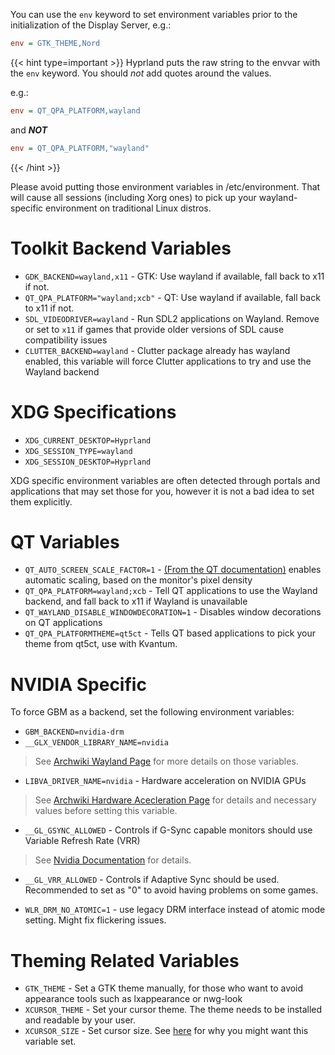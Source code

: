 You can use the `env` keyword to set environment variables prior to the initialization of
the Display Server, e.g.:
```ini
env = GTK_THEME,Nord
```

{{< hint type=important >}}
Hyprland puts the raw string to the envvar with the `env` keyword. You should _not_ add quotes around the values.

e.g.:
```ini
env = QT_QPA_PLATFORM,wayland
```

and ***NOT***
```ini
env = QT_QPA_PLATFORM,"wayland"
```
{{< /hint >}}

Please avoid putting those environment variables in /etc/environment. That will cause all
sessions (including Xorg ones) to pick up your wayland-specific environment on traditional
Linux distros.

# Toolkit Backend Variables
- `GDK_BACKEND=wayland,x11` - GTK: Use wayland if available, fall back to x11 if not.
- `QT_QPA_PLATFORM="wayland;xcb"` - QT: Use wayland if available, fall back to x11 if not.
- `SDL_VIDEODRIVER=wayland` - Run SDL2 applications on Wayland. Remove or set to `x11` if games that provide older versions of SDL cause
  compatibility issues
- `CLUTTER_BACKEND=wayland` - Clutter package already has wayland enabled, this variable will force Clutter applications
  to try and use the Wayland backend

# XDG Specifications

- `XDG_CURRENT_DESKTOP=Hyprland`
- `XDG_SESSION_TYPE=wayland`
- `XDG_SESSION_DESKTOP=Hyprland`

XDG specific environment variables are often detected through portals and applications that may
set those for you, however it is not a bad idea to set them explicitly.

# QT Variables

- `QT_AUTO_SCREEN_SCALE_FACTOR=1` - [(From the QT documentation)](https://doc.qt.io/qt-5/highdpi.html)
enables automatic scaling, based on the monitor's pixel density
- `QT_QPA_PLATFORM=wayland;xcb` - Tell QT applications to use the Wayland backend, and fall back to x11 if Wayland is unavailable
- `QT_WAYLAND_DISABLE_WINDOWDECORATION=1` - Disables window decorations on QT applications
- `QT_QPA_PLATFORMTHEME=qt5ct` - Tells QT based applications to pick your theme from qt5ct, use with Kvantum.

# NVIDIA Specific

To force GBM as a backend, set the following environment variables:

- `GBM_BACKEND=nvidia-drm`
- `__GLX_VENDOR_LIBRARY_NAME=nvidia`

> See [Archwiki Wayland Page](https://wiki.archlinux.org/title/Wayland#Requirements) for more details on those variables.

- `LIBVA_DRIVER_NAME=nvidia` - Hardware acceleration on NVIDIA GPUs

> See [Archwiki Hardware Acecleration Page](https://wiki.archlinux.org/title/Hardware_video_acceleration)
> for details and necessary values before setting this variable.

- `__GL_GSYNC_ALLOWED` - Controls if G-Sync capable monitors should use Variable Refresh Rate (VRR)

> See [Nvidia Documentation](https://download.nvidia.com/XFree86/Linux-32bit-ARM/375.26/README/openglenvvariables.html) for details.

- `__GL_VRR_ALLOWED` - Controls if Adaptive Sync should be used. Recommended to set as "0" to avoid having problems on some games.

- `WLR_DRM_NO_ATOMIC=1` - use legacy DRM interface instead of atomic mode setting. Might fix flickering issues.

# Theming Related Variables

- `GTK_THEME` - Set a GTK theme manually, for those who want to avoid appearance tools such as lxappearance or nwg-look
- `XCURSOR_THEME` - Set your cursor theme. The theme needs to be installed and readable by your user.
- `XCURSOR_SIZE` - Set cursor size. See [here](../../FAQ/) for why you might want this variable set.
